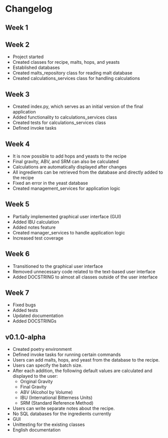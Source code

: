 # Changelog

## Week 1

## Week 2

- Project started
- Created classes for recipe, malts, hops, and yeasts
- Established databases
- Created malts_repository class for reading malt database
- Created calculations_services class for handling calculations

## Week 3

- Created index.py, which serves as an initial version of the final application
- Added functionality to calculations_services class
- Created tests for calculations_services class
- Defined invoke tasks

## Week 4

- It is now possible to add hops and yeasts to the recipe
- Final gravity, ABV, and SRM can also be calculated
- Calculations are automatically displayed after changes
- All ingredients can be retrieved from the database and directly added to the recipe
- Fixed an error in the yeast database
- Created management_services for application logic

## Week 5

- Partially implemented graphical user interface (GUI)
- Added IBU calculation
- Added notes feature
- Created manager_services to handle application logic
- Increased test coverage

## Week 6

- Transitioned to the graphical user interface
- Removed unnecessary code related to the text-based user interface
- Added DOCSTRING to almost all classes outside of the user interface

## Week 7

- Fixed bugs
- Added tests
- Updated documentation
- Added DOCSTRINGs

## v0.1.0-alpha

- Created poetry environment
- Defined invoke tasks for running certain commands
- Users can add malts, hops, and yeast from the database to the recipe.
- Users can specify the batch size.
- After each addition, the following default values are calculated and displayed to the user:
  - Original Gravity
  - Final Gravity
  - ABV (Alcohol by Volume)
  - IBU (International Bitterness Units)
  - SRM (Standard Reference Method)
- Users can write separate notes about the recipe.
- No SQL databases for the ingredients currently
- GUI
- Unittesting for the existing classes
- English documentation
